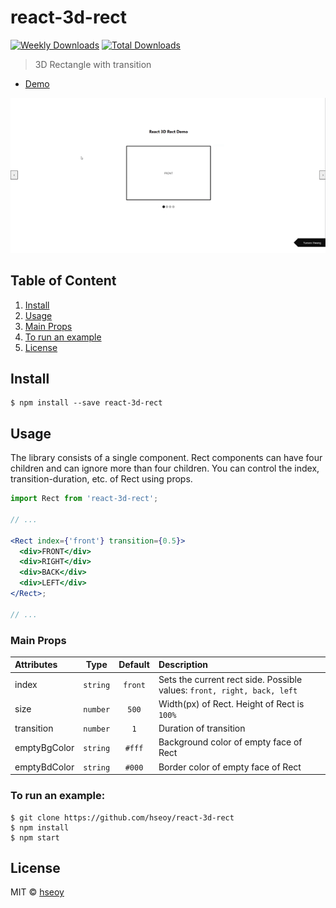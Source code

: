# react-3d-rect

[![Weekly Downloads](https://img.shields.io/npm/dw/react-3d-rect)](https://www.npmjs.com/package/react-3d-rect)
[![Total Downloads](https://img.shields.io/npm/dt/react-3d-rect)](https://www.npmjs.com/package/react-3d-rect)

> 3D Rectangle with transition

- [Demo](https://hseoy.github.io/react-3d-rect/)

![Demo](./img/demo.gif)

## Table of Content

1. [Install](#install)
2. [Usage](#usage)
3. [Main Props](#main-props)
4. [To run an example](#to-run-an-example)
5. [License](#license)

## Install

```
$ npm install --save react-3d-rect
```

## Usage

The library consists of a single component. Rect components can have four children and can ignore more than four children. You can control the index, transition-duration, etc. of Rect using props.

```jsx
import Rect from 'react-3d-rect';

// ...

<Rect index={'front'} transition={0.5}>
  <div>FRONT</div>
  <div>RIGHT</div>
  <div>BACK</div>
  <div>LEFT</div>
</Rect>;

// ...
```

### Main Props

| Attributes   |   Type   | Default | Description                                                             |
| :----------- | :------: | :-----: | :---------------------------------------------------------------------- |
| index        | `string` | `front` | Sets the current rect side. Possible values: `front, right, back, left` |
| size         | `number` |  `500`  | Width(px) of Rect. Height of Rect is `100%`                             |
| transition   | `number` |   `1`   | Duration of transition                                                  |
| emptyBgColor | `string` | `#fff`  | Background color of empty face of Rect                                  |
| emptyBdColor | `string` | `#000`  | Border color of empty face of Rect                                      |

### To run an example:

```
$ git clone https://github.com/hseoy/react-3d-rect
$ npm install
$ npm start
```

## License

MIT © [hseoy](https://github.com/hseoy)
